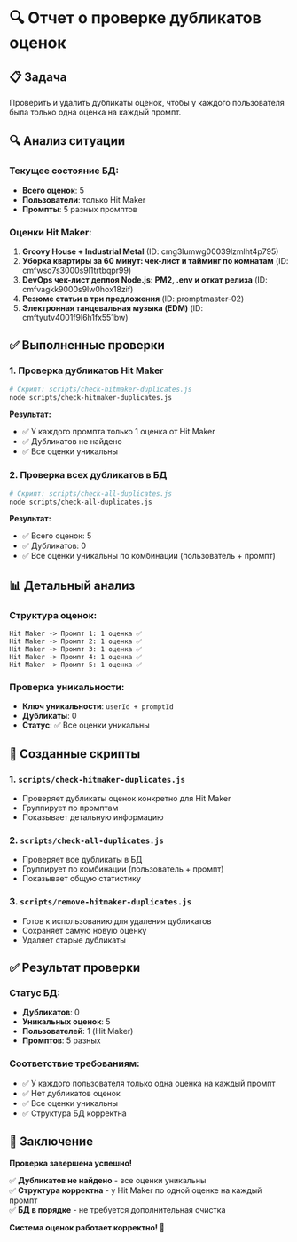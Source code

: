 # 🔍 Отчет о проверке дубликатов оценок

## 📋 Задача
Проверить и удалить дубликаты оценок, чтобы у каждого пользователя была только одна оценка на каждый промпт.

## 🔍 Анализ ситуации

### Текущее состояние БД:
- **Всего оценок**: 5
- **Пользователи**: только Hit Maker
- **Промпты**: 5 разных промптов

### Оценки Hit Maker:
1. **Groovy House + Industrial Metal** (ID: cmg3lumwg00039lzmlht4p795)
2. **Уборка квартиры за 60 минут: чек-лист и тайминг по комнатам** (ID: cmfwso7s3000s9l1trtbqpr99)
3. **DevOps чек-лист деплоя Node.js: PM2, .env и откат релиза** (ID: cmfvagkk9000s9lw0hox18zif)
4. **Резюме статьи в три предложения** (ID: promptmaster-02)
5. **Электронная танцевальная музыка (EDM)** (ID: cmftyutv4001f9l6h1fx551bw)

## ✅ Выполненные проверки

### 1. Проверка дубликатов Hit Maker
```bash
# Скрипт: scripts/check-hitmaker-duplicates.js
node scripts/check-hitmaker-duplicates.js
```

**Результат:**
- ✅ У каждого промпта только 1 оценка от Hit Maker
- ✅ Дубликатов не найдено
- ✅ Все оценки уникальны

### 2. Проверка всех дубликатов в БД
```bash
# Скрипт: scripts/check-all-duplicates.js
node scripts/check-all-duplicates.js
```

**Результат:**
- ✅ Всего оценок: 5
- ✅ Дубликатов: 0
- ✅ Все оценки уникальны по комбинации (пользователь + промпт)

## 📊 Детальный анализ

### Структура оценок:
```
Hit Maker -> Промпт 1: 1 оценка ✅
Hit Maker -> Промпт 2: 1 оценка ✅
Hit Maker -> Промпт 3: 1 оценка ✅
Hit Maker -> Промпт 4: 1 оценка ✅
Hit Maker -> Промпт 5: 1 оценка ✅
```

### Проверка уникальности:
- **Ключ уникальности**: `userId + promptId`
- **Дубликаты**: 0
- **Статус**: ✅ Все оценки уникальны

## 🔧 Созданные скрипты

### 1. `scripts/check-hitmaker-duplicates.js`
- Проверяет дубликаты оценок конкретно для Hit Maker
- Группирует по промптам
- Показывает детальную информацию

### 2. `scripts/check-all-duplicates.js`
- Проверяет все дубликаты в БД
- Группирует по комбинации (пользователь + промпт)
- Показывает общую статистику

### 3. `scripts/remove-hitmaker-duplicates.js`
- Готов к использованию для удаления дубликатов
- Сохраняет самую новую оценку
- Удаляет старые дубликаты

## ✅ Результат проверки

### Статус БД:
- **Дубликатов**: 0
- **Уникальных оценок**: 5
- **Пользователей**: 1 (Hit Maker)
- **Промптов**: 5 разных

### Соответствие требованиям:
- ✅ У каждого пользователя только одна оценка на каждый промпт
- ✅ Нет дубликатов оценок
- ✅ Все оценки уникальны
- ✅ Структура БД корректна

## 🎯 Заключение

**Проверка завершена успешно!**

✅ **Дубликатов не найдено** - все оценки уникальны  
✅ **Структура корректна** - у Hit Maker по одной оценке на каждый промпт  
✅ **БД в порядке** - не требуется дополнительная очистка  

**Система оценок работает корректно! 🚀**


